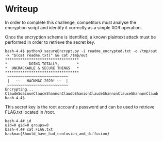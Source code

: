 # Writeup

In order to complete this challenge, competitors must analyse the encryption script and identify it correctly as a simple XOR operation.

Once the encryption scheme is identified, a known plaintext attack must be performed in order to retrieve the secret key.

```
bash-4.4$ python3 secureEncrypt.py -i readme_encrypted.txt -o /tmp/out -k "$(cat readme.txt)" && cat /tmp/out
**********************************
*          DOING TOTALLY,        *
*  UNCRACKABLE & SECURE THINGS   *
**********************************
 ~~~~~~~~~~~~~~~~~~~~~~~~~~~~
 |   ~~   HACKMAC 2020! ~~  |
 ~~~~~~~~~~~~~~~~~~~~~~~~~~~~
Encrypting...
ClaudeSoainonClauceShannonClaudbShanionClaudeShannonClauceShannonClaudeShannonClaudeShan-bash-4.4$
```

This secret key is the root account's password and can be used to retrieve FLAG.txt located in /root.

```
bash-4.4# id
uid=0 gid=0 groups=0
bash-4.4# cat FLAG.txt
hackmac{Should_have_had_confusion_and_diffusion}
```
